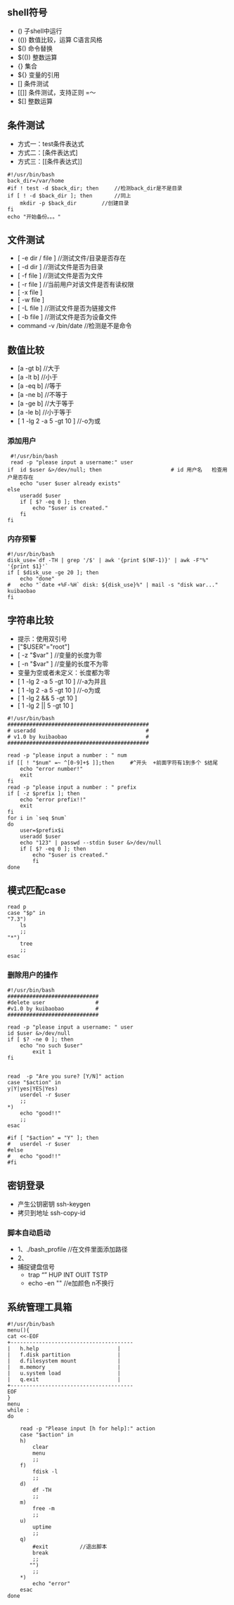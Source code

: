 ## shell符号
- ()      子shell中运行
- (())    数值比较，运算 C语言风格
- $()     命令替换
- $(())   整数运算
- {}      集合
- ${}     变量的引用
- []      条件测试
- [[]]    条件测试，支持正则  =～
- $[]     整数运算
## 条件测试
- 方式一：test条件表达式
- 方式二：[条件表达式]
- 方式三：[[条件表达式]]
```
#!/usr/bin/bash
back_dir=/var/home
#if ! test -d $back_dir; then     //检测back_dir是不是目录
if [ ! -d $back_dir ]; then       //同上
	mkdir -p $back_dir        //创建目录
fi
echo "开始备份。。。"
```
## 文件测试
- [ -e dir / file ]         //测试文件/目录是否存在
- [ -d dir ]                //测试文件是否为目录
- [ -f file ]               //测试文件是否为文件
- [ -r file ]               //当前用户对该文件是否有读权限
- [ -x file ]
- [ -w file ]
- [ -L file ]               //测试文件是否为链接文件
- [ -b file ]               //测试文件是否为设备文件
- command -v /bin/date      //检测是不是命令
## 数值比较
- [a -gt b]                 //大于
- [a -lt b]                 //小于
- [a -eq b]                 //等于
- [a -ne b]                 //不等于
- [a -ge b]                 //大于等于
- [a -le b]                 //小于等于
- [ 1 -lg 2 -a 5 -gt 10 ]       //-o为或
### 添加用户
```
 #!/usr/bin/bash
 read -p "please input a username:" user
if  id $user &>/dev/null; then                      # id 用户名   检查用户是否存在
	echo "user $user already exists"
else
	useradd $user
	if [ $? -eq 0 ]; then
		echo "$user is created."
	fi
fi

```
### 内存预警
```
#!/usr/bin/bash
disk_use=`df -TH | grep '/$' | awk '{print $(NF-1)}' | awk -F"%" '{print $1}'`
if [ $disk_use -ge 20 ]; then
	echo "done"
#	echo "`date +%F-%H` disk: ${disk_use}%" | mail -s "disk war..." kuibaobao
fi
```
## 字符串比较
- 提示：使用双引号
- ["$USER"="root"]
- [ -z "$var" ]           //变量的长度为零  
- [ -n "$var" ]           //变量的长度不为零
- 变量为空或者未定义：长度都为零
- [ 1 -lg 2 -a 5 -gt 10 ]       //-a为并且
- [ 1 -lg 2 -a 5 -gt 10 ]       //-o为或
- [ 1 -lg 2 && 5 -gt 10 ]       
- [ 1 -lg 2 || 5 -gt 10 ]       
```
#!/usr/bin/bash
#############################################
# useradd                                   #
# v1.0 by kuibaobao                         #
#############################################

read -p "please input a number : " num
if [[ ! "$num" =~ ^[0-9]+$ ]];then     #^开头  +前面字符有1到多个 $结尾
	echo "error number!"
	exit
fi
read -p "please input a number : " prefix
if [ -z $prefix ]; then
	echo "error prefix!!"
	exit
fi
for i in `seq $num`
do
	user=$prefix$i
	useradd $user
	echo "123" | passwd --stdin $user &>/dev/null
	if [ $? -eq 0 ]; then
		echo "$user is created."
		fi
done

```
##  模式匹配case
```
read p
case "$p" in
"7.3")
	ls
	;;
"*")
	tree
	;;
esac	
```
### 删除用户的操作
```
#!/usr/bin/bash
#############################
#delete user                #
#v1.0 by kuibaobao          #
#############################

read -p "please input a username: " user
id $user &>/dev/null
if [ $? -ne 0 ]; then
	echo "no such $user"
        exit 1
fi


read  -p "Are you sure? [Y/N]" action
case "$action" in
y|Y|yes|YES|Yes)
	userdel -r $user
	;;
*)
	echo "good!!"
	;;
esac

#if [ "$action" = "Y" ]; then
#	userdel -r $user
#else
#	echo "good!!"
#fi

```
## 密钥登录
- 产生公钥密钥  ssh-keygen
- 拷贝到地址 ssh-copy-id 
### 脚本自动启动
- 1、./bash_profile      //在文件里面添加路径
- 2、
- 捕捉键盘信号
  - trap “” HUP INT OUIT TSTP
  - echo -en ""          //e加颜色  n不换行   
## 系统管理工具箱
```
#!/usr/bin/bash
menu(){
cat <<-EOF
+---------------------------------------
|	h.help                         |
|	f.disk partition               |
|	d.filesystem mount             |
|	m.memory                       |
|	u.system load                  |
|	q.exit                         | 
+---------------------------------------
EOF
}
menu
while :
do
	
	read -p "Please input [h for help]:" action
	case "$action" in
	h)
		clear
		menu
		;;
	f)
		fdisk -l
		;;
	d)
		df -TH
		;;
	m)
		free -m
		;;
	u)
		uptime
		;;
	q)
		#exit          //退出脚本
		break
		;;
       "")
		;;
	*)
		echo "error"
	esac
done

```
